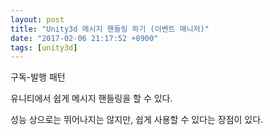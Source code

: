 ```yaml
---
layout: post
title: "Unity3d 메시지 핸들링 하기 (이벤트 매니저)"
date: "2017-02-06 21:17:52 +0900"
tags: [unity3d]
---
```


구독-발행 패턴

유니티에서 쉽게 메시지 핸들링을 할 수 있다.

성능 상으로는 뛰어나지는 않지만, 쉽게 사용할 수 있다는 장점이 있다.

<script src="https://gist.github.com/karais89/8a7e702da5f738001a60e251d7a8ab0e.js"></script>
